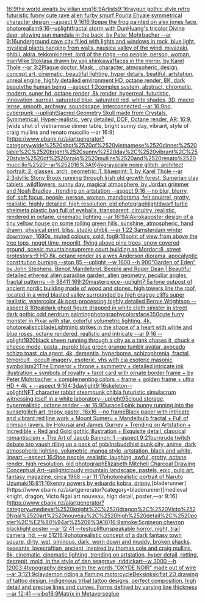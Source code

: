 [16:9](https://www.ebank.nz/aiartgenerator?category=16%3A9)[the world awaits by kilian eng](https://www.ebank.nz/aiartgenerator?category=the%2520world%2520awaits%2520by%2520kilian%2520eng)[16:9](https://www.ebank.nz/aiartgenerator?category=16%3A9)[Artists](https://www.ebank.nz/aiartgenerator?category=Artists)[9:16](https://www.ebank.nz/aiartgenerator?category=9%3A16)[raygun gothic style retro futuristic funny cute rave alien furby smurf Pouria Ehyaie symmetrical character design --aspect 9:16](https://www.ebank.nz/aiartgenerator?category=raygun%2520gothic%2520style%2520retro%2520futuristic%2520funny%2520cute%2520rave%2520alien%2520furby%2520smurf%2520Pouria%2520Ehyaie%2520symmetrical%2520character%2520design%2520--aspect%25209%3A16)[16:9](https://www.ebank.nz/aiartgenerator?category=16%3A9)[pepe the frog painted on alex jones face, photorealism](https://www.ebank.nz/aiartgenerator?category=pepe%2520the%2520frog%2520painted%2520on%2520alex%2520jones%2520face%2C%2520photorealism)[9:16](https://www.ebank.nz/aiartgenerator?category=9%3A16)[--uplight](https://www.ebank.nz/aiartgenerator?category=--uplight)[fractal storm with DunHuang's tricolor Divine deer, glowing sun mandala in the back, by Peter Mohrbacher  --ar 9:16](https://www.ebank.nz/aiartgenerator?category=fractal%2520storm%2520with%2520DunHuang%27s%2520tricolor%2520Divine%2520deer%2C%2520glowing%2520sun%2520mandala%2520in%2520the%2520back%2C%2520by%2520Peter%2520Mohrbacher%2520%2520--ar%25209%3A16)[underground cave city filled with lights and windows in rock, blue light, mystical plants hanging from walls, nausica valley of the wind, miyazaki, ghibli, akira, tekkonkinreet, lord of the rings --no people, person, woman, man](https://www.ebank.nz/aiartgenerator?category=underground%2520cave%2520city%2520filled%2520with%2520lights%2520and%2520windows%2520in%2520rock%2C%2520blue%2520light%2C%2520mystical%2520plants%2520hanging%2520from%2520walls%2C%2520nausica%2520valley%2520of%2520the%2520wind%2C%2520miyazaki%2C%2520ghibli%2C%2520akira%2C%2520tekkonkinreet%2C%2520lord%2520of%2520the%2520rings%2520--no%2520people%2C%2520person%2C%2520woman%2C%2520man)[Mike Stoklasa drawn by yoji shinkawa](https://www.ebank.nz/aiartgenerator?category=Mike%2520Stoklasa%2520drawn%2520by%2520yoji%2520shinkawa)[1](https://www.ebank.nz/aiartgenerator?category=1)[faces in the mirror, by Karel Thole --ar 3:2](https://www.ebank.nz/aiartgenerator?category=faces%2520in%2520the%2520mirror%2C%2520by%2520Karel%2520Thole%2520--ar%25203%3A2)[Plague doctor, Mask, , character, atmospheric, design, concept art, cinematic, beautiful lighting, hyper details, beatiful, artstation, unreal engine, highly detailed environment HD, octane render, 8K, dark beauty](https://www.ebank.nz/aiartgenerator?category=Plague%2520doctor%2C%2520Mask%2C%2520%2C%2520character%2C%2520atmospheric%2C%2520design%2C%2520concept%2520art%2C%2520cinematic%2C%2520beautiful%2520lighting%2C%2520hyper%2520details%2C%2520beatiful%2C%2520artstation%2C%2520unreal%2520engine%2C%2520highly%2520detailed%2520environment%2520HD%2C%2520octane%2520render%2C%25208K%2C%2520dark%2520beauty)[the human being --aspect 1:2](https://www.ebank.nz/aiartgenerator?category=the%2520human%2520being%2520--aspect%25201%3A2)[complex system, abstract, chromatic, modern, super hd, octane render, 8k render, hyperreal, futuristic, innovation, surreal, saturated blue, saturated red, white shades, 3D, macro lense, smooth, archway, soundscape, interconnected --ar 16:9](https://www.ebank.nz/aiartgenerator?category=complex%2520system%2C%2520abstract%2C%2520chromatic%2C%2520modern%2C%2520super%2520hd%2C%2520octane%2520render%2C%25208k%2520render%2C%2520hyperreal%2C%2520futuristic%2C%2520innovation%2C%2520surreal%2C%2520saturated%2520blue%2C%2520saturated%2520red%2C%2520white%2520shades%2C%25203D%2C%2520macro%2520lense%2C%2520smooth%2C%2520archway%2C%2520soundscape%2C%2520interconnected%2520--ar%252016%3A9)[no, cyberpunk --uplight](https://www.ebank.nz/aiartgenerator?category=no%2C%2520cyberpunk%2520--uplight)[Sacred Geometry Skull made from Crystals, Symmetrical, Hyper-realistic, very detailed, DOF, Octane render, AR: 16:9.](https://www.ebank.nz/aiartgenerator?category=Sacred%2520Geometry%2520Skull%2520made%2520from%2520Crystals%2C%2520Symmetrical%2C%2520Hyper-realistic%2C%2520very%2520detailed%2C%2520DOF%2C%2520Octane%2520render%2C%2520AR%3A%252016%3A9.)[wide shot of vietnamese dinner table, bright sunny day, vibrant, style of craig mullins and renato muccillo --ar 16:9](https://www.ebank.nz/aiartgenerator?category=wide%2520shot%2520of%2520vietnamese%2520dinner%2520table%2C%2520bright%2520sunny%2520day%2C%2520vibrant%2C%2520style%2520of%2520craig%2520mullins%2520and%2520renato%2520muccillo%2520--ar%252016%3A9)[4k](https://www.ebank.nz/aiartgenerator?category=4k)[grayscale noise glitch, architect portrait::2, glasses, arch, geometric::1, blueprint::1, by Karel Thole --ar 2:3](https://www.ebank.nz/aiartgenerator?category=grayscale%2520noise%2520glitch%2C%2520architect%2520portrait%3A%3A2%2C%2520glasses%2C%2520arch%2C%2520geometric%3A%3A1%2C%2520blueprint%3A%3A1%2C%2520by%2520Karel%2520Thole%2520--ar%25202%3A3)[idyllic Stony Brook running through Irish old growth forest, Sumerian clay tablets, wildflowers, sunny day, magical atmosphere, by Jordan grimmer and Noah Bradley , trending on artstation --aspect 9:16 --no blur, blurry, dof, soft focus, people, person, woman, man](https://www.ebank.nz/aiartgenerator?category=idyllic%2520Stony%2520Brook%2520running%2520through%2520Irish%2520old%2520growth%2520forest%2C%2520Sumerian%2520clay%2520tablets%2C%2520wildflowers%2C%2520sunny%2520day%2C%2520magical%2520atmosphere%2C%2520by%2520Jordan%2520grimmer%2520and%2520Noah%2520Bradley%2520%2C%2520trending%2520on%2520artstation%2520--aspect%25209%3A16%2520--no%2520blur%2C%2520blurry%2C%2520dof%2C%2520soft%2520focus%2C%2520people%2C%2520person%2C%2520woman%2C%2520man)[diorama, felt squirrel, grotty, realistic, highly detailed, high resolution, old photograph](https://www.ebank.nz/aiartgenerator?category=diorama%2C%2520felt%2520squirrel%2C%2520grotty%2C%2520realistic%2C%2520highly%2520detailed%2C%2520high%2520resolution%2C%2520old%2520photograph)[light](https://www.ebank.nz/aiartgenerator?category=light)[dwarf turtle shelmet](https://www.ebank.nz/aiartgenerator?category=dwarf%2520turtle%2520shelmet)[a plastic bag full of eyeballs, transparent, circuitry, realistic, rendered in octane, cinematic lighting --ar 16:9](https://www.ebank.nz/aiartgenerator?category=a%2520plastic%2520bag%2520full%2520of%2520eyeballs%2C%2520transparent%2C%2520circuitry%2C%2520realistic%2C%2520rendered%2520in%2520octane%2C%2520cinematic%2520lighting%2520--ar%252016%3A9)[AlAkroka](https://www.ebank.nz/aiartgenerator?category=AlAkroka)[poster design of a tiny yellow house on some rolling green hills, sunshine, atmospheric, hand drawn, physical print, bliss, studio ghibli,   —ar 1:2](https://www.ebank.nz/aiartgenerator?category=poster%2520design%2520of%2520a%2520tiny%2520yellow%2520house%2520on%2520some%2520rolling%2520green%2520hills%2C%2520sunshine%2C%2520atmospheric%2C%2520hand%2520drawn%2C%2520physical%2520print%2C%2520bliss%2C%2520studio%2520ghibli%2C%2520%2520%2520%E2%80%94ar%25201%3A2)[2:3](https://www.ebank.nz/aiartgenerator?category=2%3A3)[amsterdam winter downtown, 1690s, muted colours, cold, fog](https://www.ebank.nz/aiartgenerator?category=amsterdam%2520winter%2520downtown%2C%25201690s%2C%2520muted%2520colours%2C%2520cold%2C%2520fog)[9:16](https://www.ebank.nz/aiartgenerator?category=9%3A16)[point of view from above the tree tops, noggt time, moonlit, flying above pine trees, snow covered ground, scenic mountains](https://www.ebank.nz/aiartgenerator?category=point%2520of%2520view%2520from%2520above%2520the%2520tree%2520tops%2C%2520noggt%2520time%2C%2520moonlit%2C%2520flying%2520above%2520pine%2520trees%2C%2520snow%2520covered%2520ground%2C%2520scenic%2520mountains)[supreme court building as Mordor::8, street protestors::9 HD 8k, octane render as a wes Anderson diorama, apocalyptic constitution burning --stop 85 --uplight --w 1600 --h 900](https://www.ebank.nz/aiartgenerator?category=supreme%2520court%2520building%2520as%2520Mordor%3A%3A8%2C%2520street%2520protestors%3A%3A9%2520HD%25208k%2C%2520octane%2520render%2520as%2520a%2520wes%2520Anderson%2520diorama%2C%2520apocalyptic%2520constitution%2520burning%2520--stop%252085%2520--uplight%2520--w%25201600%2520--h%2520900)["Garden of Eden" by John Stephens, Benoit Mandelbrot, Beeple and Roger Dean | Beautiful detailed ethereal alien paradise garden, alien geometry, peculiar angles, fractal patterns --h 384](https://www.ebank.nz/aiartgenerator?category=%22Garden%2520of%2520Eden%22%2520by%2520John%2520Stephens%2C%2520Benoit%2520Mandelbrot%2C%2520Beeple%2520and%2520Roger%2520Dean%2520%7C%2520Beautiful%2520detailed%2520ethereal%2520alien%2520paradise%2520garden%2C%2520alien%2520geometry%2C%2520peculiar%2520angles%2C%2520fractal%2520patterns%2520--h%2520384)[11:16](https://www.ebank.nz/aiartgenerator?category=11%3A16)[9:20](https://www.ebank.nz/aiartgenerator?category=9%3A20)[masterpiece](https://www.ebank.nz/aiartgenerator?category=masterpiece)[--uplight](https://www.ebank.nz/aiartgenerator?category=--uplight)[7:5](https://www.ebank.nz/aiartgenerator?category=7%3A5)[a lone outpost of ancient nordic building made of wood and stones, high towers line the roof,  located in a wind blasted valley surrounded by high craggy cliffs super realistic, watercolor 4k post-processing highly detailed Bernie Wrightson --aspect 8:10](https://www.ebank.nz/aiartgenerator?category=a%2520lone%2520outpost%2520of%2520ancient%2520nordic%2520building%2520made%2520of%2520wood%2520and%2520stones%2C%2520high%2520towers%2520line%2520the%2520roof%2C%2520%2520located%2520in%2520a%2520wind%2520blasted%2520valley%2520surrounded%2520by%2520high%2520craggy%2520cliffs%2520super%2520realistic%2C%2520watercolor%25204k%2520post-processing%2520highly%2520detailed%2520Bernie%2520Wrightson%2520--aspect%25208%3A10)[teal](https://www.ebank.nz/aiartgenerator?category=teal)[dark ghost figure drapped in white cloth sinister in street dark gothic odd nerdrum painting](https://www.ebank.nz/aiartgenerator?category=dark%2520ghost%2520figure%2520drapped%2520in%2520white%2520cloth%2520sinister%2520in%2520street%2520dark%2520gothic%2520odd%2520nerdrum%2520painting)[photography](https://www.ebank.nz/aiartgenerator?category=photography)[colors](https://www.ebank.nz/aiartgenerator?category=colors)[face](https://www.ebank.nz/aiartgenerator?category=face)[350](https://www.ebank.nz/aiartgenerator?category=350)[cute furry monster in Pixar with star, colorful,volumetric lighting, 4k, photorealistic](https://www.ebank.nz/aiartgenerator?category=cute%2520furry%2520monster%2520in%2520Pixar%2520with%2520star%2C%2520colorful%2Cvolumetric%2520lighting%2C%25204k%2C%2520photorealistic)[blade](https://www.ebank.nz/aiartgenerator?category=blade)[Lightning strikes in the shape of a heart with white and blue roses, octane rendered, realistic and intricate --ar 9:16 --uplight](https://www.ebank.nz/aiartgenerator?category=Lightning%2520strikes%2520in%2520the%2520shape%2520of%2520a%2520heart%2520with%2520white%2520and%2520blue%2520roses%2C%2520octane%2520rendered%2C%2520realistic%2520and%2520intricate%2520--ar%25209%3A16%2520--uplight)[1920](https://www.ebank.nz/aiartgenerator?category=1920)[black sheep running through a city as a tank chases it, chuck e cheese mode, pasta , purple blue green grunge tumblr avatar, avocado schizo toast, cia agent, 4k, dementia, hyperborea, schizophrenia, fractal, terrorcult , occult imagery, esoteric, vhs with cia esoteric masonic symbolism](https://www.ebank.nz/aiartgenerator?category=black%2520sheep%2520running%2520through%2520a%2520city%2520as%2520a%2520tank%2520chases%2520it%2C%2520chuck%2520e%2520cheese%2520mode%2C%2520pasta%2520%2C%2520purple%2520blue%2520green%2520grunge%2520tumblr%2520avatar%2C%2520avocado%2520schizo%2520toast%2C%2520cia%2520agent%2C%25204k%2C%2520dementia%2C%2520hyperborea%2C%2520schizophrenia%2C%2520fractal%2C%2520terrorcult%2520%2C%2520occult%2520imagery%2C%2520esoteric%2C%2520vhs%2520with%2520cia%2520esoteric%2520masonic%2520symbolism)[2](https://www.ebank.nz/aiartgenerator?category=2)[1](https://www.ebank.nz/aiartgenerator?category=1)[The Emperor + throne + symmetry + detailed intricate ink illustration + symbols of royalty + tarot card with ornate border frame + by Peter Mohrbacher + complementing colors + frame + golden frame + ultra HD + 4k + --aspect 9:16](https://www.ebank.nz/aiartgenerator?category=The%2520Emperor%2520%2B%2520throne%2520%2B%2520symmetry%2520%2B%2520detailed%2520intricate%2520ink%2520illustration%2520%2B%2520symbols%2520of%2520royalty%2520%2B%2520tarot%2520card%2520with%2520ornate%2520border%2520frame%2520%2B%2520by%2520Peter%2520Mohrbacher%2520%2B%2520complementing%2520colors%2520%2B%2520frame%2520%2B%2520golden%2520frame%2520%2B%2520ultra%2520HD%2520%2B%25204k%2520%2B%2520--aspect%25209%3A16)[4:3](https://www.ebank.nz/aiartgenerator?category=4%3A3)[daylight](https://www.ebank.nz/aiartgenerator?category=daylight)[9:16](https://www.ebank.nz/aiartgenerator?category=9%3A16)[skeleton](https://www.ebank.nz/aiartgenerator?category=skeleton)[--uplight](https://www.ebank.nz/aiartgenerator?category=--uplight)[NFT,character,rabbit,steampunk,chibi](https://www.ebank.nz/aiartgenerator?category=NFT%2Ccharacter%2Crabbit%2Csteampunk%2Cchibi)[a futuristic simulacrum witnessing itself in a white laboratory](https://www.ebank.nz/aiartgenerator?category=a%2520futuristic%2520simulacrum%2520witnessing%2520itself%2520in%2520a%2520white%2520laboratory)[--uplight](https://www.ebank.nz/aiartgenerator?category=--uplight)[95](https://www.ebank.nz/aiartgenerator?category=95)[cloud storage, hyperrealistic, octane render --ar 16:9](https://www.ebank.nz/aiartgenerator?category=cloud%2520storage%2C%2520hyperrealistic%2C%2520octane%2520render%2520--ar%252016%3A9)[Duracell pink bunny running into the sunset](https://www.ebank.nz/aiartgenerator?category=Duracell%2520pink%2520bunny%2520running%2520into%2520the%2520sunset)[glitch art, trippy pastel, 16x16 --no frame](https://www.ebank.nz/aiartgenerator?category=glitch%2520art%2C%2520trippy%2520pastel%2C%252016x16%2520--no%2520frame)[Black paper with intricate and vibrant red line work + Mount Sumeru + Mandelbulb fractal + Full of crimson layers, by Hokusai and James Gurney + Trending on Artstation + Incredible + Red and Gold gothic illustration + Exquisite detail, classical romantiscism + The Art of Jacob Bannon::1 --aspect 9:21](https://www.ebank.nz/aiartgenerator?category=Black%2520paper%2520with%2520intricate%2520and%2520vibrant%2520red%2520line%2520work%2520%2B%2520Mount%2520Sumeru%2520%2B%2520Mandelbulb%2520fractal%2520%2B%2520Full%2520of%2520crimson%2520layers%2C%2520by%2520Hokusai%2520and%2520James%2520Gurney%2520%2B%2520Trending%2520on%2520Artstation%2520%2B%2520Incredible%2520%2B%2520Red%2520and%2520Gold%2520gothic%2520illustration%2520%2B%2520Exquisite%2520detail%2C%2520classical%2520romantiscism%2520%2B%2520The%2520Art%2520of%2520Jacob%2520Bannon%3A%3A1%2520--aspect%25209%3A21)[burn](https://www.ebank.nz/aiartgenerator?category=burn)[rude twitch debate bro vaush riling up a pack of goblins](https://www.ebank.nz/aiartgenerator?category=rude%2520twitch%2520debate%2520bro%2520vaush%2520riling%2520up%2520a%2520pack%2520of%2520goblins)[buddhist punk city, anime, dark atmospheric lighting, volumetric, manga style, artstation, black and white, lineart --aspect 16:9](https://www.ebank.nz/aiartgenerator?category=buddhist%2520punk%2520city%2C%2520anime%2C%2520dark%2520atmospheric%2520lighting%2C%2520volumetric%2C%2520manga%2520style%2C%2520artstation%2C%2520black%2520and%2520white%2C%2520lineart%2520--aspect%252016%3A9)[toe people, realistic, laughing, awful, grotty, octane render, high resolution, old photograph](https://www.ebank.nz/aiartgenerator?category=toe%2520people%2C%2520realistic%2C%2520laughing%2C%2520awful%2C%2520grotty%2C%2520octane%2520render%2C%2520high%2520resolution%2C%2520old%2520photograph)[Elizabeth Mitchell Charcoal Drawing Conceptual Art](https://www.ebank.nz/aiartgenerator?category=Elizabeth%2520Mitchell%2520Charcoal%2520Drawing%2520Conceptual%2520Art)[--uplight](https://www.ebank.nz/aiartgenerator?category=--uplight)[cloudy mountain landscape, pastels, epic, pulp art, fantasy magazine, circa 1968 --ar 11:17](https://www.ebank.nz/aiartgenerator?category=cloudy%2520mountain%2520landscape%2C%2520pastels%2C%2520epic%2C%2520pulp%2520art%2C%2520fantasy%2520magazine%2C%2520circa%25201968%2520--ar%252011%3A17)[photorealistic portrait of Naruto Uzumaki](https://www.ebank.nz/aiartgenerator?category=photorealistic%2520portrait%2520of%2520Naruto%2520Uzumaki)[16:8](https://www.ebank.nz/aiartgenerator?category=16%3A8)[11:16](https://www.ebank.nz/aiartgenerator?category=11%3A16)[kenny powers by eduardo kobra. drippy.](https://www.ebank.nz/aiartgenerator?category=kenny%2520powers%2520by%2520eduardo%2520kobra.%2520drippy.)[bladerunner](https://www.ebank.nz/aiartgenerator?category=bladerunner)[medieval knight, dragon, Victo Ngai art nouveau, high detail, poster,—ar 9:16](https://www.ebank.nz/aiartgenerator?category=medieval%2520knight%2C%2520dragon%2C%2520Victo%2520Ngai%2520art%2520nouveau%2C%2520high%2520detail%2C%2520poster%2C%E2%80%94ar%25209%3A16)[16:9](https://www.ebank.nz/aiartgenerator?category=16%3A9)[smoke:5](https://www.ebank.nz/aiartgenerator?category=smoke%3A5)[cgi](https://www.ebank.nz/aiartgenerator?category=cgi)[neon chevron blacklight poster —ar 12:41 —test](https://www.ebank.nz/aiartgenerator?category=neon%2520chevron%2520blacklight%2520poster%2520%E2%80%94ar%252012%3A41%2520%E2%80%94test)[uplift](https://www.ebank.nz/aiartgenerator?category=uplift)[unspeakable horror, night, trail camera, hd, --w 512](https://www.ebank.nz/aiartgenerator?category=unspeakable%2520horror%2C%2520night%2C%2520trail%2520camera%2C%2520hd%2C%2520--w%2520512)[16:9](https://www.ebank.nz/aiartgenerator?category=16%3A9)[photorealistic concept of a dark fantasy town square, dirty, wet, ominous, dark, worn down and muddy, broken shacks, peasants, lovecraftian, ancient, inspired by thomas cole and craig mullins, 8k, cinematic, cinematic lighting, trending on artstation, hyper detail, rotting, decrepit, mold, in the style of dan seagrave, riddickart--w 3000 --h 1200](https://www.ebank.nz/aiartgenerator?category=photorealistic%2520concept%2520of%2520a%2520dark%2520fantasy%2520town%2520square%2C%2520dirty%2C%2520wet%2C%2520ominous%2C%2520dark%2C%2520worn%2520down%2520and%2520muddy%2C%2520broken%2520shacks%2C%2520peasants%2C%2520lovecraftian%2C%2520ancient%2C%2520inspired%2520by%2520thomas%2520cole%2520and%2520craig%2520mullins%2C%25208k%2C%2520cinematic%2C%2520cinematic%2520lighting%2C%2520trending%2520on%2520artstation%2C%2520hyper%2520detail%2C%2520rotting%2C%2520decrepit%2C%2520mold%2C%2520in%2520the%2520style%2520of%2520dan%2520seagrave%2C%2520riddickart--w%25203000%2520--h%25201200)[3:4](https://www.ebank.nz/aiartgenerator?category=3%3A4)[typography design with the words "OXYDE NOIR" made out of wire --ar 3:1](https://www.ebank.nz/aiartgenerator?category=typography%2520design%2520with%2520the%2520words%2520%22OXYDE%2520NOIR%22%2520made%2520out%2520of%2520wire%2520--ar%25203%3A1)[21:9](https://www.ebank.nz/aiartgenerator?category=21%3A9)[clay](https://www.ebank.nz/aiartgenerator?category=clay)[demon riding a flaming motorcycle](https://www.ebank.nz/aiartgenerator?category=demon%2520riding%2520a%2520flaming%2520motorcycle)[Beksinkski](https://www.ebank.nz/aiartgenerator?category=Beksinkski)[flat 2D drawing of tattoo design, indigenous tribal tattoo designs,  perfect composition, high detail and precise lines and curves. Forms defined by varying line thickness —ar 12:41 —vibe](https://www.ebank.nz/aiartgenerator?category=flat%25202D%2520drawing%2520of%2520tattoo%2520design%2C%2520indigenous%2520tribal%2520tattoo%2520designs%2C%2520%2520perfect%2520composition%2C%2520high%2520detail%2520and%2520precise%2520lines%2520and%2520curves.%2520Forms%2520defined%2520by%2520varying%2520line%2520thickness%2520%E2%80%94ar%252012%3A41%2520%E2%80%94vibe)[16:9](https://www.ebank.nz/aiartgenerator?category=16%3A9)[Matrix in Metaverse](https://www.ebank.nz/aiartgenerator?category=Matrix%2520in%2520Metaverse)[glue](https://www.ebank.nz/aiartgenerator?category=glue)